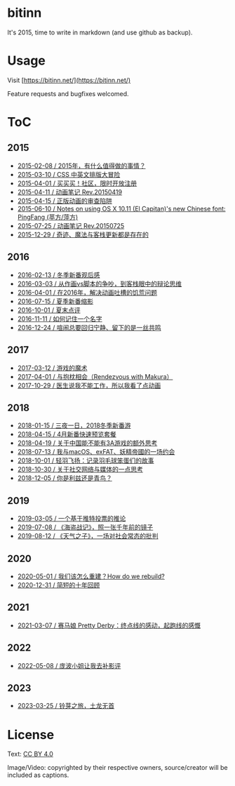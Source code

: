 
bitinn
======

It's 2015, time to write in markdown (and use github as backup).


# Usage

Visit [https://bitinn.net/](https://bitinn.net/)

Feature requests and bugfixes welcomed.

# ToC

## 2015

- [2015-02-08 / 2015年，有什么值得做的事情？](https://github.com/bitinn/bitinn/blob/master/2015/02-08.md)
- [2015-03-10 / CSS 中英文排版大冒险](https://github.com/bitinn/bitinn/blob/master/2015/03-10.md)
- [2015-04-01 / 买买买！社区，限时开放注册](https://github.com/bitinn/bitinn/blob/master/2015/04-01.md)
- [2015-04-11 / 动画笔记 Rev.20150419](https://github.com/bitinn/bitinn/blob/master/2015/04-11.md)
- [2015-04-15 / 正版动画的审查陷阱](https://github.com/bitinn/bitinn/blob/master/2015/04-15.md)
- [2015-06-10 / Notes on using OS X 10.11 (El Capitan)'s new Chinese font: PingFang (苹方/萍方)](https://github.com/bitinn/bitinn/blob/master/2015/06-10.md)
- [2015-07-25 / 动画笔记 Rev.20150725](https://github.com/bitinn/bitinn/blob/master/2015/07-25.md)
- [2015-12-29 / 奇迹、魔法与客栈更新都是存在的](https://github.com/bitinn/bitinn/blob/master/2015/12-29.md)

## 2016

- [2016-02-13 / 冬季新番观后感](https://github.com/bitinn/bitinn/blob/master/2016/02-13.md)
- [2016-03-03 / 从作画vs脚本的争吵，到客栈眼中的辩论思维](https://github.com/bitinn/bitinn/blob/master/2016/03-03.md)
- [2016-04-01 / 在2016年，解决动画吐槽的饥荒问题](https://github.com/bitinn/bitinn/blob/master/2016/04-01.md)
- [2016-07-15 / 夏季新番缩影](https://github.com/bitinn/bitinn/blob/master/2016/07-15.md)
- [2016-10-01 / 夏末点评](https://github.com/bitinn/bitinn/blob/master/2016/10-01.md)
- [2016-11-11 / 如何记住一个名字](https://github.com/bitinn/bitinn/blob/master/2016/11-11.md)
- [2016-12-24 / 喧闹总要回归宁静、留下的是一丝共鸣](https://github.com/bitinn/bitinn/blob/master/2016/12-24.md)

## 2017

- [2017-03-12 / 游戏的魔术](https://github.com/bitinn/bitinn/blob/master/2017/3-12.md)
- [2017-04-01 / 与抱枕相会（Rendezvous with Makura）](https://github.com/bitinn/bitinn/blob/master/2017/4-1.md)
- [2017-10-29 / 医生说我不能工作，所以我看了点动画](https://github.com/bitinn/bitinn/blob/master/2017/10-29.md)

## 2018

- [2018-01-15 / 三夜一日，2018冬季新番游](https://github.com/bitinn/bitinn/blob/master/2018/01-15.md)
- [2018-04-15 / 4月新番快速预览套餐](https://github.com/bitinn/bitinn/blob/master/2018/04-15.md)
- [2018-04-19 / 关于中国能不能有3A游戏的额外思考](https://github.com/bitinn/bitinn/blob/master/2018/04-19.md)
- [2018-07-13 / 我与macOS、exFAT、妖精帝國的一场约会](https://github.com/bitinn/bitinn/blob/master/2018/07-13.md)
- [2018-10-01 / 轻羽飞扬：记录羽毛球笨蛋们的故事](https://github.com/bitinn/bitinn/blob/master/2018/10-01.md)
- [2018-10-30 / 关于社交网络与媒体的一点思考](https://github.com/bitinn/bitinn/blob/master/2018/10-30.md)
- [2018-12-05 / 你是利兹还是青鸟？](https://github.com/bitinn/bitinn/blob/master/2018/12-05.md)

## 2019

- [2019-03-05 / 一个基于推特投票的推论](https://github.com/bitinn/bitinn/blob/master/2019/03-05.md)
- [2019-07-08 / 《海盗战记》，照一张千年前的镜子](https://github.com/bitinn/bitinn/blob/master/2019/07-08.md)
- [2019-08-12 / 《天气之子》，一场对社会常态的批判](https://github.com/bitinn/bitinn/blob/master/2019/08-12.md)

## 2020

- [2020-05-01 / 我们该怎么重建？How do we rebuild?](https://github.com/bitinn/bitinn/blob/master/2020/05-01.md)
- [2020-12-31 / 简短的十年回顾](https://github.com/bitinn/bitinn/blob/master/2020/12-31.md)

## 2021

- [2021-03-07 / 赛马娘 Pretty Derby：终点线的感动，起跑线的感慨](https://github.com/bitinn/bitinn/blob/master/2021/03-07.md)

## 2022

- [2022-05-08 / 庞波小姐让我去补影评](https://github.com/bitinn/bitinn/blob/master/2022/05-08.md)

## 2023

- [2023-03-25 / 铃芽之旅，土龙无首](https://github.com/bitinn/bitinn/blob/master/2023/03-25.md)

# License

Text: [CC BY 4.0](http://creativecommons.org/licenses/by/4.0/)

Image/Video: copyrighted by their respective owners, source/creator will be included as captions.
